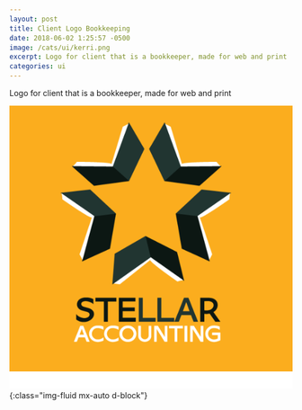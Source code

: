 ```yaml
---
layout: post
title: Client Logo Bookkeeping
date: 2018-06-02 1:25:57 -0500
image: /cats/ui/kerri.png
excerpt: Logo for client that is a bookkeeper, made for web and print
categories: ui
---
```


Logo for client that is a bookkeeper, made for web and print

![image-title-here](/assets/img/cats/ui/kerri.png){:class="img-fluid mx-auto d-block"}
